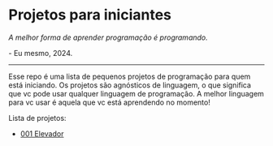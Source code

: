 # Projetos para iniciantes

_A melhor forma de aprender programação é programando._

\- Eu mesmo, 2024.

--------

Esse repo é uma lista de pequenos projetos de programação para quem está iniciando.
Os projetos são agnósticos de linguagem, o que significa que vc pode usar qualquer linguagem de programação. A melhor linguagem para vc usar é aquela que vc está aprendendo no momento!


Lista de projetos:

- [001 Elevador](projetos/001-elevador)

